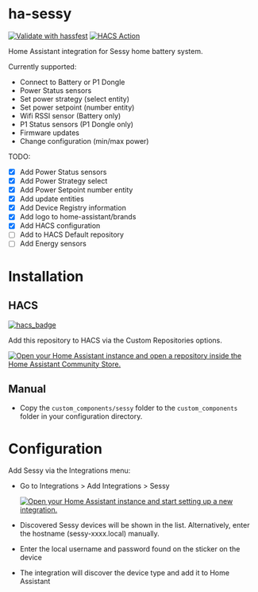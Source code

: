 # ha-sessy
[![Validate with hassfest](https://github.com/PimDoos/ha-sessy/actions/workflows/hassfest.yaml/badge.svg)](https://github.com/PimDoos/ha-sessy/actions/workflows/hassfest.yaml)
[![HACS Action](https://github.com/PimDoos/ha-sessy/actions/workflows/hacs.yaml/badge.svg)](https://github.com/PimDoos/ha-sessy/actions/workflows/hacs.yaml)

Home Assistant integration for Sessy home battery system.

Currently supported:
- Connect to Battery or P1 Dongle
- Power Status sensors
- Set power strategy (select entity)
- Set power setpoint (number entity)
- Wifi RSSI sensor (Battery only)
- P1 Status sensors (P1 Dongle only)
- Firmware updates
- Change configuration (min/max power)

TODO:
- [X] Add Power Status sensors
- [X] Add Power Strategy select
- [X] Add Power Setpoint number entity
- [X] Add update entities
- [X] Add Device Registry information
- [X] Add logo to home-assistant/brands
- [X] Add HACS configuration
- [ ] Add to HACS Default repository
- [ ] Add Energy sensors

Installation
============

HACS
----
[![hacs_badge](https://img.shields.io/badge/HACS-Custom-41BDF5.svg)](https://github.com/hacs/integration)

Add this repository to HACS via the Custom Repositories options.

[![Open your Home Assistant instance and open a repository inside the Home Assistant Community Store.](https://my.home-assistant.io/badges/hacs_repository.svg)](https://my.home-assistant.io/redirect/hacs_repository/?owner=PimDoos&category=integration&repository=ha-sessy)

Manual
------
- Copy the `custom_components/sessy` folder to the `custom_components` folder in your configuration directory.

Configuration
=============
Add Sessy via the Integrations menu: 

- Go to Integrations > Add Integrations > Sessy

  [![Open your Home Assistant instance and start setting up a new integration.](https://my.home-assistant.io/badges/config_flow_start.svg)](https://my.home-assistant.io/redirect/config_flow_start/?domain=sessy)

- Discovered Sessy devices will be shown in the list. Alternatively, enter the hostname (sessy-xxxx.local) manually.

- Enter the local username and password found on the sticker on the device

- The integration will discover the device type and add it to Home Assistant

